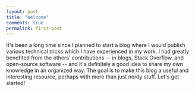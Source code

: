 ```yaml
---
layout: post
title: "Welcome"
comments: true
permalink: first-post
---
```


It's been a long time since I planned to start a blog where I would publish various technical tricks which I have experienced in my work. I had greatly benefited from the others' contributions -- in blogs, Stack Overflow, and open-source software -- and it's definitely a good idea to share my own knowledge in an organized way. The goal is to make this blog a useful and interesting resource, perhaps with more than just nerdy stuff. Let's get started!

